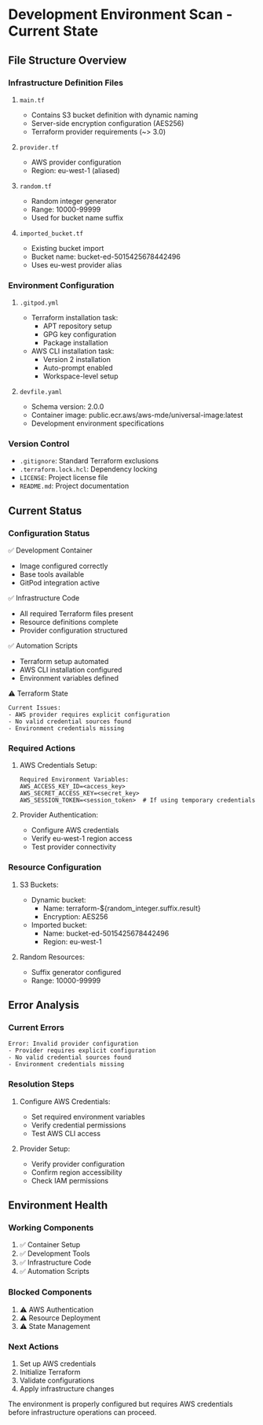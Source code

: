 # Development Environment Scan - Current State

## File Structure Overview

### Infrastructure Definition Files
1. `main.tf`
   - Contains S3 bucket definition with dynamic naming
   - Server-side encryption configuration (AES256)
   - Terraform provider requirements (~> 3.0)

2. `provider.tf`
   - AWS provider configuration
   - Region: eu-west-1 (aliased)

3. `random.tf`
   - Random integer generator
   - Range: 10000-99999
   - Used for bucket name suffix

4. `imported_bucket.tf`
   - Existing bucket import
   - Bucket name: bucket-ed-5015425678442496
   - Uses eu-west provider alias

### Environment Configuration
1. `.gitpod.yml`
   - Terraform installation task:
     * APT repository setup
     * GPG key configuration
     * Package installation
   - AWS CLI installation task:
     * Version 2 installation
     * Auto-prompt enabled
     * Workspace-level setup

2. `devfile.yaml`
   - Schema version: 2.0.0
   - Container image: public.ecr.aws/aws-mde/universal-image:latest
   - Development environment specifications

### Version Control
- `.gitignore`: Standard Terraform exclusions
- `.terraform.lock.hcl`: Dependency locking
- `LICENSE`: Project license file
- `README.md`: Project documentation

## Current Status

### Configuration Status
✅ Development Container
- Image configured correctly
- Base tools available
- GitPod integration active

✅ Infrastructure Code
- All required Terraform files present
- Resource definitions complete
- Provider configuration structured

✅ Automation Scripts
- Terraform setup automated
- AWS CLI installation configured
- Environment variables defined

⚠️ Terraform State
```
Current Issues:
- AWS provider requires explicit configuration
- No valid credential sources found
- Environment credentials missing
```

### Required Actions
1. AWS Credentials Setup:
   ```
   Required Environment Variables:
   AWS_ACCESS_KEY_ID=<access_key>
   AWS_SECRET_ACCESS_KEY=<secret_key>
   AWS_SESSION_TOKEN=<session_token>  # If using temporary credentials
   ```

2. Provider Authentication:
   - Configure AWS credentials
   - Verify eu-west-1 region access
   - Test provider connectivity

### Resource Configuration
1. S3 Buckets:
   - Dynamic bucket:
     * Name: terraform-${random_integer.suffix.result}
     * Encryption: AES256
   - Imported bucket:
     * Name: bucket-ed-5015425678442496
     * Region: eu-west-1

2. Random Resources:
   - Suffix generator configured
   - Range: 10000-99999

## Error Analysis

### Current Errors
```
Error: Invalid provider configuration
- Provider requires explicit configuration
- No valid credential sources found
- Environment credentials missing
```

### Resolution Steps
1. Configure AWS Credentials:
   - Set required environment variables
   - Verify credential permissions
   - Test AWS CLI access

2. Provider Setup:
   - Verify provider configuration
   - Confirm region accessibility
   - Check IAM permissions

## Environment Health

### Working Components
1. ✅ Container Setup
2. ✅ Development Tools
3. ✅ Infrastructure Code
4. ✅ Automation Scripts

### Blocked Components
1. ⚠️ AWS Authentication
2. ⚠️ Resource Deployment
3. ⚠️ State Management

### Next Actions
1. Set up AWS credentials
2. Initialize Terraform
3. Validate configurations
4. Apply infrastructure changes

The environment is properly configured but requires AWS credentials before infrastructure operations can proceed.
